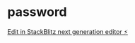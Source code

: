 # password

[Edit in StackBlitz next generation editor ⚡️](https://stackblitz.com/~/github.com/abhilashdurgam454/password)